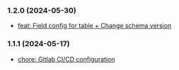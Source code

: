 ### 1.2.0 (2024-05-30)
- [feat: Field config for table + Change schema version](dev/nexus/ccma/tools/grafana-dsl@1219738331712710c10ff7616ee4fbbd1361a79a)
### 1.1.1 (2024-05-17)
- [chore: Gitlab CI/CD configuration ](dev/nexus/ccma/tools/grafana-dsl@1219738331712710c10ff7616ee4fbbd1361a79a)